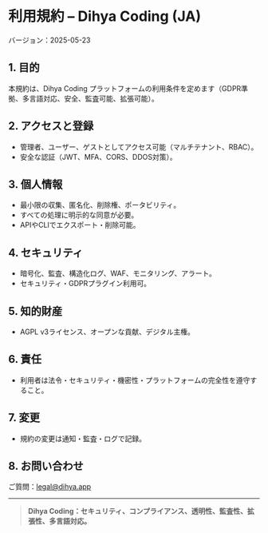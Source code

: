 # 利用規約 – Dihya Coding (JA)

バージョン：2025-05-23

## 1. 目的
本規約は、Dihya Coding プラットフォームの利用条件を定めます（GDPR準拠、多言語対応、安全、監査可能、拡張可能）。

## 2. アクセスと登録
- 管理者、ユーザー、ゲストとしてアクセス可能（マルチテナント、RBAC）。
- 安全な認証（JWT、MFA、CORS、DDOS対策）。

## 3. 個人情報
- 最小限の収集、匿名化、削除権、ポータビリティ。
- すべての処理に明示的な同意が必要。
- APIやCLIでエクスポート・削除可能。

## 4. セキュリティ
- 暗号化、監査、構造化ログ、WAF、モニタリング、アラート。
- セキュリティ・GDPRプラグイン利用可。

## 5. 知的財産
- AGPL v3ライセンス、オープンな貢献、デジタル主権。

## 6. 責任
- 利用者は法令・セキュリティ・機密性・プラットフォームの完全性を遵守すること。

## 7. 変更
- 規約の変更は通知・監査・ログで記録。

## 8. お問い合わせ
ご質問：legal@dihya.app

---

> **Dihya Coding：セキュリティ、コンプライアンス、透明性、監査性、拡張性、多言語対応。**
